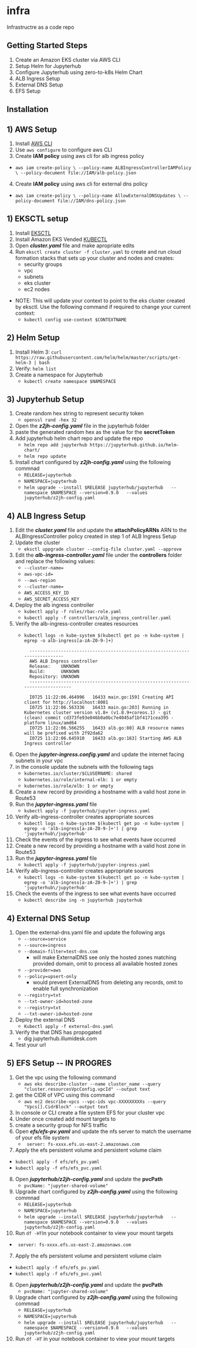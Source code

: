 # infra
Infrastructre as a code repo


## Getting Started Steps
1. Create an Amazon EKS cluster via AWS CLI
2. Setup Helm for Jupyterhub
3. Configure Jupyterhub using zero-to-k8s Helm Chart
4. ALB Ingress Setup
5. External DNS Setup
6. EFS Setup

## Installation


## 1) AWS Setup
1. Install [AWS CLI](https://docs.aws.amazon.com/cli/latest/userguide/install-cliv2.html)
2. Use `aws configure` to configure aws CLI 
3.  Create **IAM policy** using aws cli for alb ingress policy
   * `aws iam create-policy \
    --policy-name ALBIngressControllerIAMPolicy \
    --policy-document file://IAM/alb-policy.json` 
4.   Create **IAM policy** using aws cli for external dns policy
   * `aws iam create-policy \
    --policy-name AllowExternalDNSUpdates \
    --policy-document file://IAM/dns-policy.json` 

## 1) EKSCTL setup
1. Install [EKSCTL](https://github.com/weaveworks/eksctl)
2. Install Amazon EKS Vended [KUBECTL](https://docs.aws.amazon.com/eks/latest/userguide/getting-started-eksctl.html)
3. Open _**cluster.yaml**_ file and make apropriate edits 
4. Run `eksctl create cluster -f cluster.yaml` to create and run cloud formation stacks that sets up your cluster and nodes and creates:
   * security groups
   *  vpc
   *  subnets
   *  eks cluster
   *  ec2 nodes
 * NOTE: This will update your context to point to the eks cluster created by eksctl. Use the following command if required to change your current context:
    * `kubectl config use-context $CONTEXTNAME`

## 2) Helm Setup

1. Install Helm 3: `curl https://raw.githubusercontent.com/helm/helm/master/scripts/get-helm-3 | bash`
2. Verify: `helm list`
3. Create a namespace for Jupyterhub 
   * `kubectl create namespace $NAMESPACE` 

## 3) Jupyterhub Setup
1. Create random hex string to represent security token
   * `openssl rand -hex 32` 
2. Open the _**z2jh-config.yaml**_ file in the jupyterhub folder 
3. paste the generated random hex as the value for the **secretToken**
4. Add jupyterhub helm chart repo and update the repo
    * `helm repo add jupyterhub https://jupyterhub.github.io/helm-chart/`
    * `helm repo update`
5. Install chart configured by _**z2jh-config.yaml**_ using the following commnad
    * `RELEASE=jupyterhub`
    * `NAMESPACE=jupyterhub`
    * `helm upgrade --install $RELEASE jupyterhub/jupyterhub   --namespace $NAMESPACE --version=0.9.0   --values jupyterhub/z2jh-config.yaml`

## 4) ALB Ingress Setup
1. Edit the _**cluster.yaml**_ file and update the **attachPolicyARNs** ARN to the ALBIngressController policy created in step 1 of ALB Ingress Setup
2. Update the cluster
   * `eksctl uppgrade cluster --config-file cluster.yaml --approve` 
3. Edit the _**alb-ingress-controller.yaml**_ file under the **controllers** folder and replace the following values:
   *  `--cluster-name=`
   *  `aws-vpc-id=`
   *  `--aws-region`
   *  `--cluster-name=`
   *  `AWS_ACCESS_KEY_ID`
   *  `AWS_SECRET_ACCESS_KEY`
4. Deploy the alb ingress controller
    * `kubectl apply -f roles/rbac-role.yaml` 
    * `kubectl apply -f controllers/alb_ingress_controller.yaml`
5. Verify the alb-ingress-controller creates resources 
    * `kubectl logs -n kube-system $(kubectl get po -n kube-system | egrep -o alb-ingress[a-zA-Z0-9-]+)`
            
            ----------------------------------------------------------------------------
            AWS ALB Ingress controller
            Release:    UNKNOWN
            Build:      UNKNOWN
            Repository: UNKNOWN
            -------------------------------------------------------------------------------

            I0725 11:22:06.464996   16433 main.go:159] Creating API client for http://localhost:8001
            I0725 11:22:06.563336   16433 main.go:203] Running in Kubernetes cluster version v1.8+ (v1.8.9+coreos.1) - git (clean) commit cd373fe93e046b0a0bc7e4045af1bf4171cea395 - platform linux/amd64
            I0725 11:22:06.566255   16433 alb.go:80] ALB resource names will be prefixed with 2f92da62
            I0725 11:22:06.645910   16433 alb.go:163] Starting AWS ALB Ingress controller

6.  Open the _**jupyter-ingress.config.yaml**_ and update the internet facing subnets in your vpc
7.  in the console update the subnets with the following tags
    *   `kubernetes.io/cluster/$CLUSERNAME: shared`
    *   `kubernetes.io/role/internal-elb: 1 or empty`
    *   `kubernetes.io/role/elb: 1 or empty`
8.  Create a new record by providing a hostname with a valid host zone in Route53
9.  Run the _**jupyter-ingress.yaml**_ file
    * `kubectl apply -f jupyterhub/jupyter-ingress.yaml`  
10. Verify alb-ingress-controller creates appropriate sources
    * `kubectl logs -n kube-system $(kubectl get po -n kube-system | egrep -o 'alb-ingress[a-zA-Z0-9-]+') | grep 'jupyterhub\/jupyterhub'`
11. Check the events of the ingress to see what events have occurred
12. Create a new record by providing a hostname with a valid host zone in Route53
13. Run the _**jupyter-ingress.yaml**_ file
    * `kubectl apply -f jupyterhub/jupyter-ingress.yaml`  
14. Verify alb-ingress-controller creates appropriate sources
    * `kubectl logs -n kube-system $(kubectl get po -n kube-system | egrep -o 'alb-ingress[a-zA-Z0-9-]+') | grep 'jupyterhub\/jupyterhub'`
15. Check the events of the ingress to see what events have occurred
    * `kubectl describe ing -n jupyterhub jupyterhub`

## 4) External DNS Setup
1.  Open the external-dns.yaml file and update the following args
      - `--source=service`
      - `--source=ingress`
      - `--domain-filter=test-dns.com` 
        - will make ExternalDNS see only the hosted zones matching provided domain, omit to process all available hosted zones
      - `--provider=aws`
      - `--policy=upsert-only`
        -  would prevent ExternalDNS from deleting any records, omit to enable full synchronization
      - `--registry=txt`
      - `--txt-owner-id=hosted-zone`
      - `--registry=txt`
      - `--txt-owner-id=hosted-zone`
2.  Deploy the external DNS
    * `Kubectl apply -f external-dns.yaml`  
3. Verify the that DNS has propogated
    * dig jupyterhub.illumidesk.com
4. Test your url   


## 5) EFS Setup -- IN PROGRES


1. Get the vpc using the following command
    * `aws eks describe-cluster --name cluster_name --query "cluster.resourcesVpcConfig.vpcId" --output text`
2. get the CIDR of VPC using this command
    * `aws ec2 describe-vpcs --vpc-ids vpc-XXXXXXXXXs --query "Vpcs[].CidrBlock" --output text`
3. In console or CLI create a file system EFS for your cluster vpc
4. Under once created add mount targets to 
5. create a security group for NFS traffic
6. Open _**efs/efs-pv.yaml**_ and update the nfs server to match the username of your efs file system
   * ` server: fs-xxxx.efs.us-east-2.amazonaws.com`
7.  Apply the efs persistent volume and persistent volume claim
   * `kubectl apply -f efs/efs_pv.yaml`
   *  `kubectl apply -f efs/efs_pvc.yaml`
8. Open _**jupyterhub/z2jh-config.yaml**_ and update the **pvcPath** 
   * `pvcName: "jupyter-shared-volume"` 
9. Upgrade chart configured by _**z2jh-config.yaml**_ using the following commnad
    * `RELEASE=jupyterhub`
    * `NAMESPACE=jupyterhub`
    * `helm upgrade --install $RELEASE jupyterhub/jupyterhub   --namespace $NAMESPACE --version=0.9.0   --values jupyterhub/z2jh-config.yaml`
10. Run `df -HT`in your notebook container to view your mount targets 
   * ` server: fs-xxxx.efs.us-east-2.amazonaws.com`
7.  Apply the efs persistent volume and persistent volume claim
   * `kubectl apply -f efs/efs_pv.yaml`
   *  `kubectl apply -f efs/efs_pvc.yaml`
8. Open _**jupyterhub/z2jh-config.yaml**_ and update the **pvcPath** 
   * `pvcName: "jupyter-shared-volume"` 
9. Upgrade chart configured by _**z2jh-config.yaml**_ using the following commnad
    * `RELEASE=jupyterhub`
    * `NAMESPACE=jupyterhub`
    * `helm upgrade --install $RELEASE jupyterhub/jupyterhub   --namespace $NAMESPACE --version=0.9.0   --values jupyterhub/z2jh-config.yaml`
6. Run `df -HT` in your notebook container to view your mount targets 


